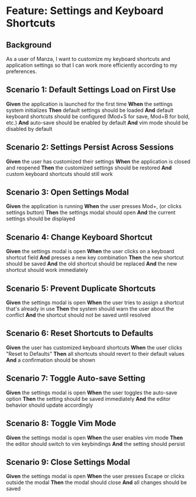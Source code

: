 # Feature: Settings and Keyboard Shortcuts

## Background
As a user of Manza, I want to customize my keyboard shortcuts and application settings so that I can work more efficiently according to my preferences.

## Scenario 1: Default Settings Load on First Use
**Given** the application is launched for the first time
**When** the settings system initializes
**Then** default settings should be loaded
**And** default keyboard shortcuts should be configured (Mod+S for save, Mod+B for bold, etc.)
**And** auto-save should be enabled by default
**And** vim mode should be disabled by default

## Scenario 2: Settings Persist Across Sessions
**Given** the user has customized their settings
**When** the application is closed and reopened
**Then** the customized settings should be restored
**And** custom keyboard shortcuts should still work

## Scenario 3: Open Settings Modal
**Given** the application is running
**When** the user presses Mod+, (or clicks settings button)
**Then** the settings modal should open
**And** the current settings should be displayed

## Scenario 4: Change Keyboard Shortcut
**Given** the settings modal is open
**When** the user clicks on a keyboard shortcut field
**And** presses a new key combination
**Then** the new shortcut should be saved
**And** the old shortcut should be replaced
**And** the new shortcut should work immediately

## Scenario 5: Prevent Duplicate Shortcuts
**Given** the settings modal is open
**When** the user tries to assign a shortcut that's already in use
**Then** the system should warn the user about the conflict
**And** the shortcut should not be saved until resolved

## Scenario 6: Reset Shortcuts to Defaults
**Given** the user has customized keyboard shortcuts
**When** the user clicks "Reset to Defaults"
**Then** all shortcuts should revert to their default values
**And** a confirmation should be shown

## Scenario 7: Toggle Auto-save Setting
**Given** the settings modal is open
**When** the user toggles the auto-save option
**Then** the setting should be saved immediately
**And** the editor behavior should update accordingly

## Scenario 8: Toggle Vim Mode
**Given** the settings modal is open
**When** the user enables vim mode
**Then** the editor should switch to vim keybindings
**And** the setting should persist

## Scenario 9: Close Settings Modal
**Given** the settings modal is open
**When** the user presses Escape or clicks outside the modal
**Then** the modal should close
**And** all changes should be saved
